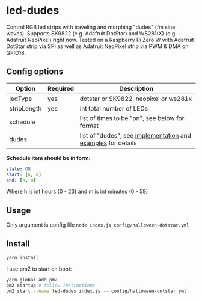 # led-dudes
Control RGB led strips with traveling and morphing "dudes" (fm sine waves). Supports SK9822 (e.g. Adafruit DotStar) and WS281(X) (e.g. Adafruit NeoPixel) right now. Tested on a Raspberry Pi Zero W with Adafruit DotStar strip via SPI as well as Adafruit NeoPixel strip via PWM & DMA on GPIO18.

## Config options
| Option | Required | Description |
| --- | --- | --- |
| ledType | yes | dotstar or SK9822, neopixel or ws281x |
| stripLength | yes | int total number of LEDs |
| schedule |  | list of times to be "on", see below for format |
| dudes |  | list of "dudes"; see [implementation](./led-dudes.js) and [examples](./config/) for details |

**Schedule item should be in form:**
```yml
state: ON
start: [h, m]
end: [h, m]
```
Where h is int hours (0 - 23) and m is int minutes (0 - 59)

## Usage
Only argument is config file
`node index.js config/halloween-dotstar.yml`

## Install
`yarn install`

I use pm2 to start on boot:
```sh
yarn global add pm2
pm2 startup # follow instructions
pm2 start --name led-dudes index.js -- config/halloween-dotstar.yml
```

